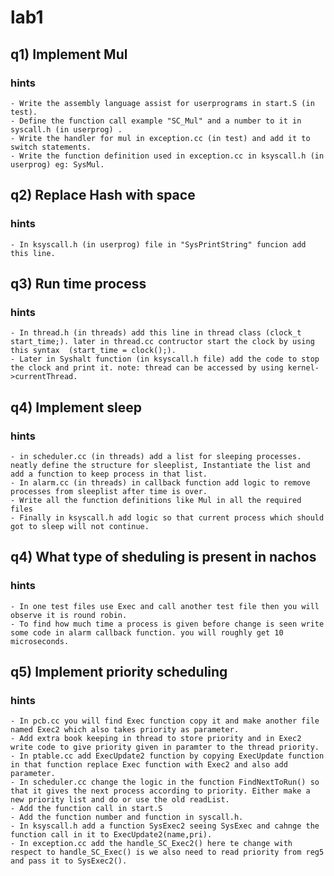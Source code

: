 # lab1
## q1) Implement Mul
### hints
    - Write the assembly language assist for userprograms in start.S (in test).
    - Define the function call example "SC_Mul" and a number to it in syscall.h (in userprog) .
    - Write the handler for mul in exception.cc (in test) and add it to switch statements.
    - Write the function definition used in exception.cc in ksyscall.h (in userprog) eg: SysMul.

## q2) Replace Hash with space
### hints
    - In ksyscall.h (in userprog) file in "SysPrintString" funcion add this line.
   

## q3) Run time process
### hints
    - In thread.h (in threads) add this line in thread class (clock_t start_time;). later in thread.cc contructor start the clock by using this syntax  (start_time = clock();).
    - Later in Syshalt function (in ksyscall.h file) add the code to stop the clock and print it. note: thread can be accessed by using kernel->currentThread. 

## q4) Implement sleep
### hints
    - in scheduler.cc (in threads) add a list for sleeping processes. neatly define the structure for sleeplist, Instantiate the list and add a function to keep process in that list.
    - In alarm.cc (in threads) in callback function add logic to remove processes from sleeplist after time is over.
    - Write all the function definitions like Mul in all the required files
    - Finally in ksyscall.h add logic so that current process which should got to sleep will not continue.
    
## q4) What type of sheduling is present in nachos
### hints
    - In one test files use Exec and call another test file then you will observe it is round robin.
    - To find how much time a process is given before change is seen write some code in alarm callback function. you will roughly get 10 microseconds.

## q5) Implement priority scheduling
### hints
    - In pcb.cc you will find Exec function copy it and make another file named Exec2 which also takes priority as parameter.
    - Add extra book keeping in thread to store priority and in Exec2 write code to give priority given in paramter to the thread priority.
    - In ptable.cc add ExecUpdate2 function by copying ExecUpdate function in that function replace Exec function with Exec2 and also add parameter.
    - In scheduler.cc change the logic in the function FindNextToRun() so that it gives the next process according to priority. Either make a new priority list and do or use the old readList.
    - Add the function call in start.S
    - Add the function number and function in syscall.h.
    - In ksyscall.h add a function SysExec2 seeing SysExec and cahnge the function call in it to ExecUpdate2(name,pri).
    - In exception.cc add the handle_SC_Exec2() here te change with respect to handle_SC_Exec() is we also need to read priority from reg5 and pass it to SysExec2().   
